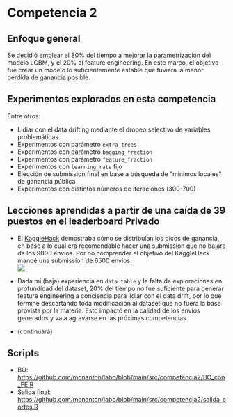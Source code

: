 # Competencia 2

## Enfoque general

Se decidió emplear el 80% del tiempo a mejorar la parametrización del modelo LGBM, y el 20% al feature engineering. En este marco, el objetivo fue crear un  modelo lo suficientemente estable que tuviera la menor pérdida de ganancia posible.

## Experimentos explorados en esta competencia

Entre otros: 
- Lidiar con el data drifting mediante el dropeo selectivo de variables problemáticas
- Experimentos con parámetro `extra_trees`
- Experimentos con parámetro `bagging_fraction`
- Experimentos con parámetro `feature_fraction`
- Experimentos con `learning_rate` fijo 
- Elección de submission final en base a búsqueda de "minimos locales" de ganancia pública
- Experimentos con distintos números de iteraciones (300-700)

## Lecciones aprendidas a partir de una caída de 39 puestos en el leaderboard Privado

* El [KaggleHack](https://github.com/dmecoyfin/labo/tree/main/src/KaggleHack) demostraba cómo se distribuían los picos de ganancia, en base a lo cual era recomendable hacer una submission que no bajara de los 9000 envíos. Por no comprender el objetivo del KaggleHack mandé una submission de 6500 envíos.   
![](https://i.imgur.com/gB2ouhu.png)

* Dada mi (baja) experiencia en `data.table` y la falta de exploraciones en profundidad del dataset, 20% del tiempo no fue suficiente para generar feature engineering a conciencia para lidiar con el data drift, por lo que terminé descartando toda modificación al dataset que no fuera la base provista por la materia. Esto impactó en la calidad de los envíos generados y va a agravarse en las próximas competencias.

*  (continuará)

## Scripts
* BO: https://github.com/mcnanton/labo/blob/main/src/competencia2/BO_con_FE.R
* Salida final: https://github.com/mcnanton/labo/blob/main/src/competencia2/salida_cortes.R
